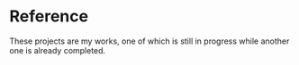 # Reference
These projects are my works, one of which is still in progress while another one is already completed.
